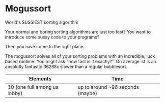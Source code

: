 # Mogussort
World's SUSSIEST sorting algorithm

Your normal and boring sorting algorithms are just too fast?
You want to introduce some sussy code to your programs?

Then you have come to the right place.

The mogussort solves all of your sorting problems with an incredible, luck based runtime. You might ask "how fast is it exactly?". On average ist is an absolutly fantastic 36288x slower than a regular bubblesort.

| Elements | Time |
|--|--|
| 10 (one full among us lobby) | up to around ~96 seconds (maybe) |
